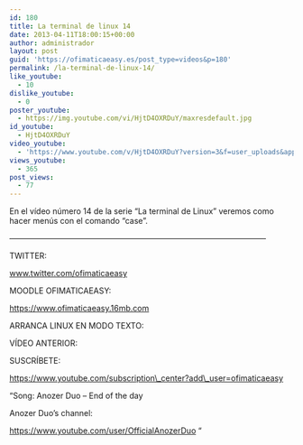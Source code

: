```yaml
---
id: 180
title: La terminal de linux 14
date: 2013-04-11T18:00:15+00:00
author: administrador
layout: post
guid: 'https://ofimaticaeasy.es/post_type=videos&p=180'
permalink: /la-terminal-de-linux-14/
like_youtube:
  - 10
dislike_youtube:
  - 0
poster_youtube:
  - https://img.youtube.com/vi/HjtD4OXRDuY/maxresdefault.jpg
id_youtube:
  - HjtD4OXRDuY
video_youtube:
  - 'https://www.youtube.com/v/HjtD4OXRDuY?version=3&f=user_uploads&app=youtube_gdata'
views_youtube:
  - 365
post_views:
  - 77
---
```

En el vídeo número 14 de la serie &#8220;La terminal de Linux&#8221; veremos como hacer menús con el comando &#8220;case&#8221;.

&#8212;&#8212;&#8212;&#8212;&#8212;&#8212;&#8212;&#8212;&#8212;&#8212;&#8212;&#8212;&#8212;&#8212;&#8212;&#8212;&#8212;&#8212;&#8212;&#8212;&#8212;&#8212;&#8212;&#8212;&#8212;&#8212;&#8212;&#8212;&#8212;&#8212;&#8212;&#8212;&#8211;

TWITTER:
  
www.twitter.com/ofimaticaeasy

MOODLE OFIMATICAEASY:

https://www.ofimaticaeasy.16mb.com

ARRANCA LINUX EN MODO TEXTO:



VÍDEO ANTERIOR:



SUSCRÍBETE:

https://www.youtube.com/subscription\_center?add\_user=ofimaticaeasy

&#8220;Song: Anozer Duo &#8211; End of the day
  
Anozer Duo&#8217;s channel:
  
https://www.youtube.com/user/OfficialAnozerDuo &#8220;
